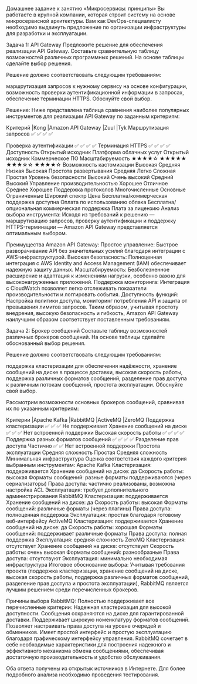 Домашнее задание к занятию «Микросервисы: принципы»
Вы работаете в крупной компании, которая строит систему на основе микросервисной архитектуры. Вам как DevOps-специалисту необходимо выдвинуть предложение по организации инфраструктуры для разработки и эксплуатации.

Задача 1: API Gateway
Предложите решение для обеспечения реализации API Gateway. Составьте сравнительную таблицу возможностей различных программных решений. На основе таблицы сделайте выбор решения.

Решение должно соответствовать следующим требованиям:

маршрутизация запросов к нужному сервису на основе конфигурации,
возможность проверки аутентификационной информации в запросах,
обеспечение терминации HTTPS.
Обоснуйте свой выбор.

Решение:
Ниже представлена таблица сравнения наиболее популярных инструментов для реализации API Gateway по заданным критериям:

Критерий	|Kong	|Amazon API Gateway	|Zuul	|Tyk
Маршрутизация запросов	✅	✅	✅	✅

Проверка аутентификации	✅	✅	✅	✅
Терминация HTTPS      	✅	✅	✅	✅
Доступность	Открытый исходник	Платформа облачных услуг	Открытый исходник	Коммерческое ПО
Масштабируемость	★★★★☆	★★★★★	★★★☆☆	★★★★☆
Возможность кастомизации	Высокая	Средняя	Низкая	Высокая
Простота развертывания	Средняя	Легко	Сложная	Простая
Уровень безопасности	Высокий	Очень высокий	Средний	Высокий
Управление производительностью	Хорошее	Отличное	Среднее	Хорошее
Поддержка протоколов	Многочисленные	Основные	Ограниченные	Широкий спектр
Цена	Бесплатна/коммерческая поддержка доступна	Оплата по использованию облака	Бесплатна/опциональная коммерческая поддержка	Плата за лицензию
Анализ выбора инструмента:
Исходя из требований к решению — маршрутизацию запросов, проверку аутентификации и поддержку HTTPS-терминации — Amazon API Gateway представляется оптимальным выбором.

Преимущества Amazon API Gateway:
Простое управление: Быстрое разворачивание API без значительных усилий благодаря интеграции с AWS-инфраструктурой.
Высокая безопасность: Полноценная интеграция с AWS Identity and Access Management (IAM) обеспечивает надежную защиту данных.
Масштабируемость: Безболезненное расширение и адаптация к изменениям нагрузки, особенно важно для высоконагруженных приложений.
Поддержка мониторинга: Интеграция с CloudWatch позволяет легко отслеживать показатели производительности и логгировать события.
Доступность функций: Настройка политики доступа, мониторинг потребления API и защита от превышения лимитов запросов.
Таким образом, учитывая простоту внедрения, высокую безопасность и гибкость, Amazon API Gateway наилучшим образом соответствует поставленным требованиям.




Задача 2: Брокер сообщений
Составьте таблицу возможностей различных брокеров сообщений. На основе таблицы сделайте обоснованный выбор решения.

Решение должно соответствовать следующим требованиям:

поддержка кластеризации для обеспечения надёжности,
хранение сообщений на диске в процессе доставки,
высокая скорость работы,
поддержка различных форматов сообщений,
разделение прав доступа к различным потокам сообщений,
простота эксплуатации.
Обоснуйте свой выбор.


Рассмотрим возможности основных брокеров сообщений, сравнивая их по указанным критериям:

Критерии	|Apache Kafka	|RabbitMQ	|ActiveMQ	|ZeroMQ
Поддержка кластеризации	✅	✅	✅	Не поддерживает
Хранение сообщений на диске	✅	✅	✅	Нет встроенной поддержки
Высокая скорость работы	✅	✅	✅	✅
Поддержка разных форматов сообщений	✅	✅	✅	✅
Разделение прав доступа	Частично	✅	✅	Нет встроенной поддержки
Простота эксплуатации	Средняя сложность	Простая	Средняя сложность	Минимальная инфраструктура
Оценка соответствия каждого критерия выбранным инструментам:
Apache Kafka
Кластеризация: поддерживается
Хранение сообщений на диске: да
Скорость работы: высокая
Форматы сообщений: разные форматы поддерживаются (через сериализаторы)
Права доступа: частично реализованы, возможна настройка ACL
Эксплуатация: требует дополнительного администрирования
RabbitMQ
Кластеризация: поддерживается
Хранение сообщений на диске: да
Скорость работы: высокая
Форматы сообщений: различные форматы (через плагины)
Права доступа: полноценная поддержка
Эксплуатация: простая благодаря готовому веб-интерфейсу
ActiveMQ
Кластеризация: поддерживается
Хранение сообщений на диске: да
Скорость работы: хорошая
Форматы сообщений: поддерживает различные форматы
Права доступа: полная поддержка
Эксплуатация: средняя сложность
ZeroMQ
Кластеризация: отсутствует
Хранение сообщений на диске: отсутствует
Скорость работы: очень высокая
Форматы сообщений: разнообразные
Права доступа: отсутствуют
Эксплуатация: минимально необходимая инфраструктура
Итоговое обоснование выбора:
Учитывая требования проекта (поддержка кластеризации, хранение сообщений на диске, высокая скорость работы, поддержка различных форматов сообщений, разделение прав доступа и простота эксплуатации), RabbitMQ является лучшим решением среди перечисленных брокеров.

Причины выбора RabbitMQ:
Полностью поддерживает все перечисленные критерии:
Надежная кластеризация для высокой доступности.
Сообщения сохраняются на диске для гарантированной доставки.
Поддерживает широкую номенклатуру форматов сообщений.
Позволяет настраивать права доступа на уровне очередей и обменников.
Имеет простой интерфейс и простую эксплуатацию благодаря графическому интерфейсу управления.
RabbitMQ сочетает в себе необходимые характеристики для построения надежного и эффективного механизма обмена сообщениями, обеспечивая достаточную производительность и удобство обслуживания.



Оба ответа получены из открытык источников в Интернете. Для более подробного анализа необходимо проведения тестирования.
